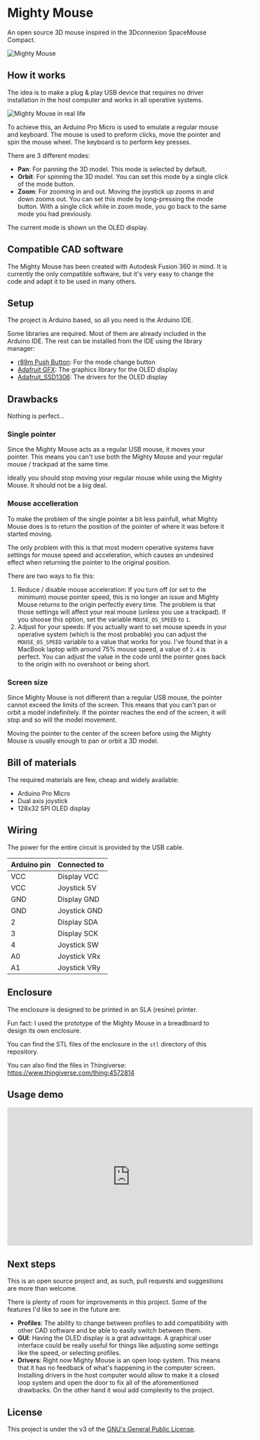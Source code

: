 # Mighty Mouse

An open source 3D mouse inspired in the 3Dconnexion SpaceMouse Compact.

![Mighty Mouse](img/mighty_mouse.jpeg?raw=true "Title")

## How it works

The idea is to make a plug & play USB device that requires no driver installation in the host computer and works in all operative systems.

![Mighty Mouse in real life](img/mm.jpg?raw=true "Title")

To achieve this, an Arduino Pro Micro is used to emulate a regular mouse and keyboard. The mouse is used to preform clicks, move the pointer and spin the mouse wheel. The keyboard is to perform key presses.

There are 3 different modes:

- **Pan**: For panning the 3D model. This mode is selected by default.
- **Orbit**: For spinning the 3D model. You can set this mode by a single click of the mode button.
- **Zoom**: For zooming in and out. Moving the joystick up zooms in and down zooms out. You can set this mode by long-pressing the mode button. With a single click while in zoom mode, you go back to the same mode you had previously.

The current mode is shown un the OLED display.

## Compatible CAD software

The Mighty Mouse has been created with Autodesk Fusion 360 in mind. It is currently the only compatible software, but it's very easy to change the code and adapt it to be used in many others.

## Setup

The project is Arduino based, so all you need is the Arduino IDE.

Some libraries are required. Most of them are already included in the Arduino IDE. The rest can be installed from the IDE using the library manager:

- [r89m Push Button](https://github.com/r89m/PushButton): For the mode change button
- [Adafruit GFX](https://github.com/adafruit/Adafruit-GFX-Library): The graphics library for the OLED display
- [Adafruit_SSD1306](https://github.com/adafruit/Adafruit_SSD1306): The drivers for the OLED display

## Drawbacks

Nothing is perfect...

### Single pointer

Since the Mighty Mouse acts as a regular USB mouse, it moves your pointer. This means you can't use both the Mighty Mouse and your regular mouse / trackpad at the same time.

Ideally you should stop moving your regular mouse while using the Mighty Mouse. It should not be a big deal.

### Mouse accelleration

To make the problem of the single pointer a bit less painfull, what Mighty Mouse does is to return the position of the pointer of where it was before it started moving.

The only problem with this is that most modern operative systems have settings for mouse speed and acceleration, which causes an undesired effect when returning the pointer to the original position.

There are two ways to fix this:

1. Reduce / disable mouse acceleration: If you turn off (or set to the minimum) mouse pointer speed, this is no longer an issue and Mighty Mouse returns to the origin perfectly every time. The problem is that those settings will affect your real mouse (unless you use a trackpad). If you shoose this option, set the variable `MOUSE_OS_SPEED` to `1`.
2. Adjust for your speeds: If you actually want to set mouse speeds in your operative system (which is the most probable) you can adjust the `MOUSE_OS_SPEED` variable to a value that works for you. I've found that in a MacBook laptop with around 75% mouse speed, a value of `2.4` is perfect. You can adjust the value in the code until the pointer goes back to the origin with no overshoot or being short.

### Screen size

Since Mighty Mouse is not different than a regular USB mouse, the pointer cannot exceed the limits of the screen. This means that you can't pan or orbit a model indefinitely. If the pointer reaches the end of the screen, it will stop and so will the model movement.

Moving the pointer to the center of the screen before using the Mighty Mouse is usually enough to pan or orbit a 3D model.

## Bill of materials

The required materials are few, cheap and widely available:

- Arduino Pro Micro
- Dual axis joystick
- 128x32 SPI OLED display

## Wiring

The power for the entire circuit is provided by the USB cable.

| Arduino pin | Connected to |
|-------------|--------------|
| VCC         | Display VCC  |
| VCC         | Joystick 5V  |
| GND         | Display GND  |
| GND         | Joystick GND |
| 2           | Display SDA  |
| 3           | Display SCK  |
| 4           | Joystick SW  |
| A0          | Joystick VRx |
| A1          | Joystick VRy |

## Enclosure

The enclosure is designed to be printed in an SLA (resine) printer.

Fun fact: I used the prototype of the Mighty Mouse in a breadboard to design its own enclosure.

You can find the STL files of the enclosure in the `stl` directory of this repository.

You can also find the files in Thingiverse:
https://www.thingiverse.com/thing:4572814

## Usage demo

<iframe width="560" height="315" src="https://www.youtube.com/embed/I-pYOd7H8Ac" frameborder="0" allow="accelerometer; autoplay; encrypted-media; gyroscope; picture-in-picture" allowfullscreen></iframe>

## Next steps

This is an open source project and, as such, pull requests and suggestions are more than welcome.

There is plenty of room for improvements in this project. Some of the features I'd like to see in the future are:

- **Profiles**: The ability to change between profiles to add compatibility with other CAD software and be able to easily switch between them.
- **GUI**: Having the OLED display is a grat advantage. A graphical user interface could be really useful for things like adjusting some settings like the speed, or selecting profiles.
- **Drivers**: Right now Mighty Mouse is an open loop system. This means that it has no feedback of what's happening in the computer screen. Installing drivers in the host computer would allow to make it a closed loop system and open the door to fix all of the aforementioned drawbacks. On the other hand it woul add complexity to the project.

## License

This project is under the v3 of the [GNU's General Public License](https://www.gnu.org/licenses/gpl-3.0.en.html).
